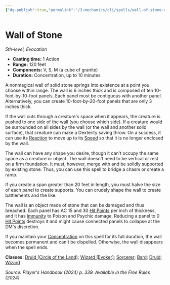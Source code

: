 ```yaml
---
{"dg-publish":true,"permalink":"/3-mechanics/cli/spells/wall-of-stone-xphb/","tags":["ttrpg-cli/compendium/src/5e/xphb","ttrpg-cli/spell/class/bard","ttrpg-cli/spell/class/druid","ttrpg-cli/spell/class/sorcerer","ttrpg-cli/spell/class/wizard","ttrpg-cli/spell/level/5th-level","ttrpg-cli/spell/school/evocation","ttrpg-cli/spell/subclass/circle-of-the-land","ttrpg-cli/spell/subclass/evoker"],"noteIcon":""}
---
```


# Wall of Stone
*5th-level, Evocation*  


- **Casting time:** 1 Action
- **Range:** 120 feet
- **Components:** V, S, M (a cube of granite)
- **Duration:** Concentration, up to 10 minutes

A nonmagical wall of solid stone springs into existence at a point you choose within range. The wall is 6 inches thick and is composed of ten 10-foot-by-10-foot panels. Each panel must be contiguous with another panel. Alternatively, you can create 10-foot-by-20-foot panels that are only 3 inches thick.

If the wall cuts through a creature's space when it appears, the creature is pushed to one side of the wall (you choose which side). If a creature would be surrounded on all sides by the wall (or the wall and another solid surface), that creature can make a Dexterity saving throw. On a success, it can use its [Reaction](3-Mechanics/CLI/rules/variant-rules/reaction-xphb.md) to move up to its [Speed](3-Mechanics/CLI/rules/variant-rules/speed-xphb.md) so that it is no longer enclosed by the wall.

The wall can have any shape you desire, though it can't occupy the same space as a creature or object. The wall doesn't need to be vertical or rest on a firm foundation. It must, however, merge with and be solidly supported by existing stone. Thus, you can use this spell to bridge a chasm or create a ramp.

If you create a span greater than 20 feet in length, you must halve the size of each panel to create supports. You can crudely shape the wall to create battlements and the like.

The wall is an object made of stone that can be damaged and thus breached. Each panel has AC 15 and 30 [Hit Points](3-Mechanics/CLI/rules/variant-rules/hit-points-xphb.md) per inch of thickness, and it has [Immunity](3-Mechanics/CLI/rules/variant-rules/immunity-xphb.md) to Poison and Psychic damage. Reducing a panel to 0 [Hit Points](3-Mechanics/CLI/rules/variant-rules/hit-points-xphb.md) destroys it and might cause connected panels to collapse at the DM's discretion.

If you maintain your [Concentration](3-Mechanics/CLI/rules/conditions.md#Concentration) on this spell for its full duration, the wall becomes permanent and can't be dispelled. Otherwise, the wall disappears when the spell ends.

**Classes**: [Druid (Circle of the Land)](3-Mechanics/CLI/lists/list-spells-classes-druid-xphb-circle-of-the-land-xphb.md "subclass=XPHB;class=XPHB"); [Wizard (Evoker)](3-Mechanics/CLI/lists/list-spells-classes-wizard-xphb-evoker-xphb.md "subclass=XPHB;class=XPHB"); [Sorcerer](3-Mechanics/CLI/lists/list-spells-classes-sorcerer.md); [Bard](3-Mechanics/CLI/lists/list-spells-classes-bard.md); [Druid](3-Mechanics/CLI/lists/list-spells-classes-druid.md); [Wizard](3-Mechanics/CLI/lists/list-spells-classes-wizard.md)

*Source: Player's Handbook (2024) p. 339. Available in the Free Rules (2024)*